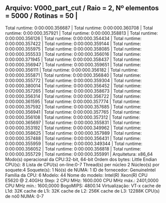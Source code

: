 Arquivo: V000_part_cut / Raio = 2, Nº elementos = 5000 / Rotinas = 50 |
-----------------------------------------------------------------------------------
Total runtime: 0:00:000.356687 |
Total runtime: 0:00:000.360708 |
Total runtime: 0:00:000.357921 |
Total runtime: 0:00:000.358813 |
Total runtime: 0:00:000.356126 |
Total runtime: 0:00:000.354434 |
Total runtime: 0:00:000.357422 |
Total runtime: 0:00:000.359144 |
Total runtime: 0:00:000.355975 |
Total runtime: 0:00:000.358085 |
Total runtime: 0:00:000.355533 |
Total runtime: 0:00:000.356016 |
Total runtime: 0:00:000.371945 |
Total runtime: 0:00:000.358437 |
Total runtime: 0:00:000.356947 |
Total runtime: 0:00:000.359651 |
Total runtime: 0:00:000.356111 |
Total runtime: 0:00:000.356182 |
Total runtime: 0:00:000.355871 |
Total runtime: 0:00:000.356840 |
Total runtime: 0:00:000.355772 |
Total runtime: 0:00:000.359304 |
Total runtime: 0:00:000.380014 |
Total runtime: 0:00:000.356452 |
Total runtime: 0:00:000.357265 |
Total runtime: 0:00:000.358673 |
Total runtime: 0:00:000.356314 |
Total runtime: 0:00:000.356722 |
Total runtime: 0:00:000.361595 |
Total runtime: 0:00:000.357774 |
Total runtime: 0:00:000.357592 |
Total runtime: 0:00:000.357685 |
Total runtime: 0:00:000.356941 |
Total runtime: 0:00:000.357765 |
Total runtime: 0:00:000.356108 |
Total runtime: 0:00:000.357312 |
Total runtime: 0:00:000.365697 |
Total runtime: 0:00:000.355831 |
Total runtime: 0:00:000.353192 |
Total runtime: 0:00:000.349962 |
Total runtime: 0:00:000.358625 |
Total runtime: 0:00:000.357989 |
Total runtime: 0:00:000.357488 |
Total runtime: 0:00:000.356431 |
Total runtime: 0:00:000.355959 |
Total runtime: 0:00:000.349344 |
Total runtime: 0:00:000.356052 |
Total runtime: 0:00:000.356818 |
Total runtime: 0:00:000.355729 |
Total runtime: 0:00:000.355991 |
Arquitetura:           x86_64
Modo(s) operacional da CPU:32-bit, 64-bit
Ordem dos bytes:       Little Endian
CPU(s):                8
Lista de CPU(s) on-line:0-7
Thread(s) per núcleo  2
Núcleo(s) por soquete:4
Soquete(s):            1
Nó(s) de NUMA:        1
ID de fornecedor:      GenuineIntel
Família da CPU:       6
Modelo:                44
Nome do modelo:        Intel(R) Xeon(R) CPU           E5620  @ 2.40GHz
Step:                  2
CPU MHz:               1600.000
CPU MHz máx.:         2401,0000
CPU MHz mín.:         1600,0000
BogoMIPS:              4800.14
Virtualização:       VT-x
cache de L1d:          32K
cache de L1i:          32K
cache de L2:           256K
cache de L3:           12288K
CPU(s) de nó0 NUMA:   0-7
